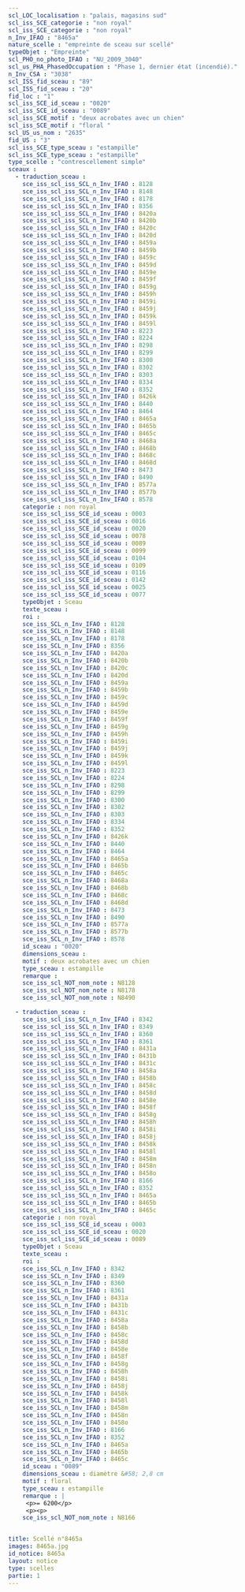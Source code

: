 ```yaml
---
scl_LOC_localisation : "palais, magasins sud"
scl_iss_SCE_categorie : "non royal"
scl_iss_SCE_categorie : "non royal"
n_Inv_IFAO : "8465a"
nature_scelle : "empreinte de sceau sur scellé"
typeObjet : "Empreinte"
scl_PHO_no_photo_IFAO : "NU_2009_3040"
scl_us_PHA_PhasedOccupation : "Phase 1, dernier état (incendié)."
n_Inv_CSA : "3038"
scl_ISS_fid_sceau : "89"
scl_ISS_fid_sceau : "20"
fid_loc : "1"
scl_iss_SCE_id_sceau : "0020"
scl_iss_SCE_id_sceau : "0089"
scl_iss_SCE_motif : "deux acrobates avec un chien"
scl_iss_SCE_motif : "floral "
scl_US_us_nom : "2635"
fid_US : "3"
scl_iss_SCE_type_sceau : "estampille"
scl_iss_SCE_type_sceau : "estampille"
type_scelle : "contrescellement simple"
sceaux :
  - traduction_sceau : 
    sce_iss_scl_iss_SCL_n_Inv_IFAO : 8128
    sce_iss_scl_iss_SCL_n_Inv_IFAO : 8148
    sce_iss_scl_iss_SCL_n_Inv_IFAO : 8178
    sce_iss_scl_iss_SCL_n_Inv_IFAO : 8356
    sce_iss_scl_iss_SCL_n_Inv_IFAO : 8420a
    sce_iss_scl_iss_SCL_n_Inv_IFAO : 8420b
    sce_iss_scl_iss_SCL_n_Inv_IFAO : 8420c
    sce_iss_scl_iss_SCL_n_Inv_IFAO : 8420d
    sce_iss_scl_iss_SCL_n_Inv_IFAO : 8459a
    sce_iss_scl_iss_SCL_n_Inv_IFAO : 8459b
    sce_iss_scl_iss_SCL_n_Inv_IFAO : 8459c
    sce_iss_scl_iss_SCL_n_Inv_IFAO : 8459d
    sce_iss_scl_iss_SCL_n_Inv_IFAO : 8459e
    sce_iss_scl_iss_SCL_n_Inv_IFAO : 8459f
    sce_iss_scl_iss_SCL_n_Inv_IFAO : 8459g
    sce_iss_scl_iss_SCL_n_Inv_IFAO : 8459h
    sce_iss_scl_iss_SCL_n_Inv_IFAO : 8459i
    sce_iss_scl_iss_SCL_n_Inv_IFAO : 8459j
    sce_iss_scl_iss_SCL_n_Inv_IFAO : 8459k
    sce_iss_scl_iss_SCL_n_Inv_IFAO : 8459l
    sce_iss_scl_iss_SCL_n_Inv_IFAO : 8223
    sce_iss_scl_iss_SCL_n_Inv_IFAO : 8224
    sce_iss_scl_iss_SCL_n_Inv_IFAO : 8298
    sce_iss_scl_iss_SCL_n_Inv_IFAO : 8299
    sce_iss_scl_iss_SCL_n_Inv_IFAO : 8300
    sce_iss_scl_iss_SCL_n_Inv_IFAO : 8302
    sce_iss_scl_iss_SCL_n_Inv_IFAO : 8303
    sce_iss_scl_iss_SCL_n_Inv_IFAO : 8334
    sce_iss_scl_iss_SCL_n_Inv_IFAO : 8352
    sce_iss_scl_iss_SCL_n_Inv_IFAO : 8426k
    sce_iss_scl_iss_SCL_n_Inv_IFAO : 8440
    sce_iss_scl_iss_SCL_n_Inv_IFAO : 8464
    sce_iss_scl_iss_SCL_n_Inv_IFAO : 8465a
    sce_iss_scl_iss_SCL_n_Inv_IFAO : 8465b
    sce_iss_scl_iss_SCL_n_Inv_IFAO : 8465c
    sce_iss_scl_iss_SCL_n_Inv_IFAO : 8468a
    sce_iss_scl_iss_SCL_n_Inv_IFAO : 8468b
    sce_iss_scl_iss_SCL_n_Inv_IFAO : 8468c
    sce_iss_scl_iss_SCL_n_Inv_IFAO : 8468d
    sce_iss_scl_iss_SCL_n_Inv_IFAO : 8473
    sce_iss_scl_iss_SCL_n_Inv_IFAO : 8490
    sce_iss_scl_iss_SCL_n_Inv_IFAO : 8577a
    sce_iss_scl_iss_SCL_n_Inv_IFAO : 8577b
    sce_iss_scl_iss_SCL_n_Inv_IFAO : 8578
    categorie : non royal
    sce_iss_scl_iss_SCE_id_sceau : 0003
    sce_iss_scl_iss_SCE_id_sceau : 0016
    sce_iss_scl_iss_SCE_id_sceau : 0020
    sce_iss_scl_iss_SCE_id_sceau : 0078
    sce_iss_scl_iss_SCE_id_sceau : 0089
    sce_iss_scl_iss_SCE_id_sceau : 0099
    sce_iss_scl_iss_SCE_id_sceau : 0104
    sce_iss_scl_iss_SCE_id_sceau : 0109
    sce_iss_scl_iss_SCE_id_sceau : 0116
    sce_iss_scl_iss_SCE_id_sceau : 0142
    sce_iss_scl_iss_SCE_id_sceau : 0025
    sce_iss_scl_iss_SCE_id_sceau : 0077
    typeObjet : Sceau
    texte_sceau : 
    roi : 
    sce_iss_SCL_n_Inv_IFAO : 8128
    sce_iss_SCL_n_Inv_IFAO : 8148
    sce_iss_SCL_n_Inv_IFAO : 8178
    sce_iss_SCL_n_Inv_IFAO : 8356
    sce_iss_SCL_n_Inv_IFAO : 8420a
    sce_iss_SCL_n_Inv_IFAO : 8420b
    sce_iss_SCL_n_Inv_IFAO : 8420c
    sce_iss_SCL_n_Inv_IFAO : 8420d
    sce_iss_SCL_n_Inv_IFAO : 8459a
    sce_iss_SCL_n_Inv_IFAO : 8459b
    sce_iss_SCL_n_Inv_IFAO : 8459c
    sce_iss_SCL_n_Inv_IFAO : 8459d
    sce_iss_SCL_n_Inv_IFAO : 8459e
    sce_iss_SCL_n_Inv_IFAO : 8459f
    sce_iss_SCL_n_Inv_IFAO : 8459g
    sce_iss_SCL_n_Inv_IFAO : 8459h
    sce_iss_SCL_n_Inv_IFAO : 8459i
    sce_iss_SCL_n_Inv_IFAO : 8459j
    sce_iss_SCL_n_Inv_IFAO : 8459k
    sce_iss_SCL_n_Inv_IFAO : 8459l
    sce_iss_SCL_n_Inv_IFAO : 8223
    sce_iss_SCL_n_Inv_IFAO : 8224
    sce_iss_SCL_n_Inv_IFAO : 8298
    sce_iss_SCL_n_Inv_IFAO : 8299
    sce_iss_SCL_n_Inv_IFAO : 8300
    sce_iss_SCL_n_Inv_IFAO : 8302
    sce_iss_SCL_n_Inv_IFAO : 8303
    sce_iss_SCL_n_Inv_IFAO : 8334
    sce_iss_SCL_n_Inv_IFAO : 8352
    sce_iss_SCL_n_Inv_IFAO : 8426k
    sce_iss_SCL_n_Inv_IFAO : 8440
    sce_iss_SCL_n_Inv_IFAO : 8464
    sce_iss_SCL_n_Inv_IFAO : 8465a
    sce_iss_SCL_n_Inv_IFAO : 8465b
    sce_iss_SCL_n_Inv_IFAO : 8465c
    sce_iss_SCL_n_Inv_IFAO : 8468a
    sce_iss_SCL_n_Inv_IFAO : 8468b
    sce_iss_SCL_n_Inv_IFAO : 8468c
    sce_iss_SCL_n_Inv_IFAO : 8468d
    sce_iss_SCL_n_Inv_IFAO : 8473
    sce_iss_SCL_n_Inv_IFAO : 8490
    sce_iss_SCL_n_Inv_IFAO : 8577a
    sce_iss_SCL_n_Inv_IFAO : 8577b
    sce_iss_SCL_n_Inv_IFAO : 8578
    id_sceau : "0020"
    dimensions_sceau : 
    motif : deux acrobates avec un chien
    type_sceau : estampille
    remarque : 
    sce_iss_scl_NOT_nom_note : N8128
    sce_iss_scl_NOT_nom_note : N8178
    sce_iss_scl_NOT_nom_note : N8490

  - traduction_sceau : 
    sce_iss_scl_iss_SCL_n_Inv_IFAO : 8342
    sce_iss_scl_iss_SCL_n_Inv_IFAO : 8349
    sce_iss_scl_iss_SCL_n_Inv_IFAO : 8360
    sce_iss_scl_iss_SCL_n_Inv_IFAO : 8361
    sce_iss_scl_iss_SCL_n_Inv_IFAO : 8431a
    sce_iss_scl_iss_SCL_n_Inv_IFAO : 8431b
    sce_iss_scl_iss_SCL_n_Inv_IFAO : 8431c
    sce_iss_scl_iss_SCL_n_Inv_IFAO : 8458a
    sce_iss_scl_iss_SCL_n_Inv_IFAO : 8458b
    sce_iss_scl_iss_SCL_n_Inv_IFAO : 8458c
    sce_iss_scl_iss_SCL_n_Inv_IFAO : 8458d
    sce_iss_scl_iss_SCL_n_Inv_IFAO : 8458e
    sce_iss_scl_iss_SCL_n_Inv_IFAO : 8458f
    sce_iss_scl_iss_SCL_n_Inv_IFAO : 8458g
    sce_iss_scl_iss_SCL_n_Inv_IFAO : 8458h
    sce_iss_scl_iss_SCL_n_Inv_IFAO : 8458i
    sce_iss_scl_iss_SCL_n_Inv_IFAO : 8458j
    sce_iss_scl_iss_SCL_n_Inv_IFAO : 8458k
    sce_iss_scl_iss_SCL_n_Inv_IFAO : 8458l
    sce_iss_scl_iss_SCL_n_Inv_IFAO : 8458m
    sce_iss_scl_iss_SCL_n_Inv_IFAO : 8458n
    sce_iss_scl_iss_SCL_n_Inv_IFAO : 8458o
    sce_iss_scl_iss_SCL_n_Inv_IFAO : 8166
    sce_iss_scl_iss_SCL_n_Inv_IFAO : 8352
    sce_iss_scl_iss_SCL_n_Inv_IFAO : 8465a
    sce_iss_scl_iss_SCL_n_Inv_IFAO : 8465b
    sce_iss_scl_iss_SCL_n_Inv_IFAO : 8465c
    categorie : non royal
    sce_iss_scl_iss_SCE_id_sceau : 0003
    sce_iss_scl_iss_SCE_id_sceau : 0020
    sce_iss_scl_iss_SCE_id_sceau : 0089
    typeObjet : Sceau
    texte_sceau : 
    roi : 
    sce_iss_SCL_n_Inv_IFAO : 8342
    sce_iss_SCL_n_Inv_IFAO : 8349
    sce_iss_SCL_n_Inv_IFAO : 8360
    sce_iss_SCL_n_Inv_IFAO : 8361
    sce_iss_SCL_n_Inv_IFAO : 8431a
    sce_iss_SCL_n_Inv_IFAO : 8431b
    sce_iss_SCL_n_Inv_IFAO : 8431c
    sce_iss_SCL_n_Inv_IFAO : 8458a
    sce_iss_SCL_n_Inv_IFAO : 8458b
    sce_iss_SCL_n_Inv_IFAO : 8458c
    sce_iss_SCL_n_Inv_IFAO : 8458d
    sce_iss_SCL_n_Inv_IFAO : 8458e
    sce_iss_SCL_n_Inv_IFAO : 8458f
    sce_iss_SCL_n_Inv_IFAO : 8458g
    sce_iss_SCL_n_Inv_IFAO : 8458h
    sce_iss_SCL_n_Inv_IFAO : 8458i
    sce_iss_SCL_n_Inv_IFAO : 8458j
    sce_iss_SCL_n_Inv_IFAO : 8458k
    sce_iss_SCL_n_Inv_IFAO : 8458l
    sce_iss_SCL_n_Inv_IFAO : 8458m
    sce_iss_SCL_n_Inv_IFAO : 8458n
    sce_iss_SCL_n_Inv_IFAO : 8458o
    sce_iss_SCL_n_Inv_IFAO : 8166
    sce_iss_SCL_n_Inv_IFAO : 8352
    sce_iss_SCL_n_Inv_IFAO : 8465a
    sce_iss_SCL_n_Inv_IFAO : 8465b
    sce_iss_SCL_n_Inv_IFAO : 8465c
    id_sceau : "0089"
    dimensions_sceau : diamètre &#58; 2,8 cm
    motif : floral 
    type_sceau : estampille
    remarque : |
     <p>= 6200</p>
     <p><p>
    sce_iss_scl_NOT_nom_note : N8166


title: Scellé n°8465a
images: 8465a.jpg
id_notice: 8465a
layout: notice
type: scelles
partie: 1
---
```

